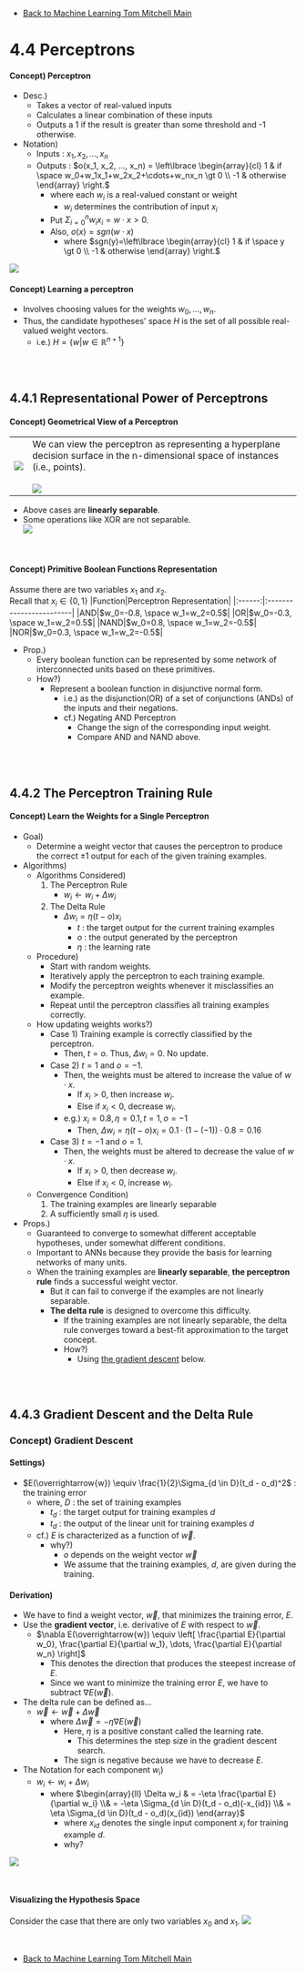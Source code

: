 * [Back to Machine Learning Tom Mitchell Main](../../main.md)

# 4.4 Perceptrons

#### Concept) Perceptron
- Desc.)
  - Takes a vector of real-valued inputs
  - Calculates a linear combination of these inputs
  - Outputs a 1 if the result is greater than some threshold and -1 otherwise.
- Notation)
  - Inputs : $x_1, x_2, ..., x_n$
  - Outputs : $`o(x_1, x_2, ..., x_n) = \left\lbrace \begin{array}{cl} 1 & if \space w_0+w_1x_1+w_2x_2+\cdots+w_nx_n \gt 0 \\ -1 & otherwise \end{array} \right.`$
    - where each $w_i$ is a real-valued constant or weight
      - $w_i$ determines the contribution of input $x_i$
    - Put $\Sigma_{i=0}^n w_ix_i = w\cdot x \gt 0$.
    - Also, $o(x) = sgn(w\cdot x)$
      - where $`sgn(y)=\left\lbrace \begin{array}{cl} 1 & if \space y \gt 0 \\ -1 & otherwise \end{array} \right.`$

![](images/001.png)

#### Concept) Learning a perceptron
- Involves choosing values for the weights $w_0, \dots, w_n$.
- Thus, the candidate hypotheses' space $H$ is the set of all possible real-valued weight vectors.
  - i.e.) $H = \lbrace w | w \in \mathbb{R}^{n+1} \rbrace$

<br><br>

## 4.4.1 Representational Power of Perceptrons
#### Concept) Geometrical View of a Perceptron
<table>
<tr><td><img src="images/002.png"></td><td>We can view the perceptron as representing a hyperplane decision surface in the n-dimensional space of instances (i.e., points). <br><br> <img src="images/003.png">  </td></tr>
</table>

- Above cases are **linearly separable**.
- Some operations like XOR are not separable.   
  ![](images/004.png)

<br>

#### Concept) Primitive Boolean Functions Representation
Assume there are two variables $x_1$ and $x_2$.    
Recall that $x_i \in \lbrace 0,1 \rbrace$
|Function|Perceptron Representation|
|:------:|:------------------------|
|AND|$w_0=-0.8, \space w_1=w_2=0.5$|
|OR|$w_0=-0.3, \space w_1=w_2=0.5$|
|NAND|$w_0=0.8, \space w_1=w_2=-0.5$|
|NOR|$w_0=0.3, \space w_1=w_2=-0.5$|
- Prop.)
  - Every boolean function can be represented by some network of interconnected units based on these primitives.
  - How?)
    - Represent a boolean function in disjunctive normal form.
      - i.e.) as the disjunction(OR) of a set of conjunctions (ANDs) of the inputs and their negations.
      - cf.) Negating AND Perceptron
        - Change the sign of the corresponding input weight.
        - Compare AND and NAND above.

<br><br>

## 4.4.2 The Perceptron Training Rule
#### Concept) Learn the Weights for a Single Perceptron
- Goal)
  - Determine a weight vector that causes the perceptron to produce the correct $\pm 1$ output for each of the given training examples.
- Algorithms)
  - Algorithms Considered)
    1. The Perceptron Rule
       - $w_i \leftarrow w_i + \Delta w_i$
    2. The Delta Rule
       - $\Delta w_i = \eta(t-o)x_i$
         - $t$ : the target output for the current training examples
         - $o$ : the output generated by the perceptron
         - $\eta$ : the learning rate
  - Procedure)
    - Start with random weights.
    - Iteratively apply the perceptron to each training example.
    - Modify the perceptron weights whenever it misclassifies an example.
    - Repeat until the perceptron classifies all training examples correctly.
  - How updating weights works?)
    - Case 1) Training example is correctly classified by the perceptron.
      - Then, $t=o$. Thus, $\Delta w_i = 0$. No update.
    - Case 2) $t=1$ and $o=-1$.
      - Then, the weights must be altered to increase the value of $w \cdot x$.
        - If $x_i \gt 0$, then increase $w_i$.
        - Else if $x_i \lt 0$, decrease $w_i$.
      - e.g.) $x_i=0.8, \eta=0.1, t=1, o=-1$
        - Then, $\Delta w_i = \eta(t-o)x_i = 0.1\cdot(1-(-1))\cdot0.8 = 0.16$
    - Case 3) $t=-1$ and $o=1$.
      - Then, the weights must be altered to decrease the value of $w \cdot x$.
        - If $x_i \gt 0$, then decrease $w_i$.
        - Else if $x_i \lt 0$, increase $w_i$.
  - Convergence Condition)
    1. The training examples are linearly separable
    2. A sufficiently small $\eta$ is used.
- Props.)
  - Guaranteed to converge to somewhat different acceptable hypotheses, under somewhat different conditions. 
  - Important to ANNs because they provide the basis for learning networks of many units.
  - When the training examples are **linearly separable**, **the perceptron rule** finds a successful weight vector.
    - But it can fail to converge if the examples are not linearly separable.
    - **The delta rule** is designed to overcome this difficulty.
      - If the training examples are not linearly separable, the delta rule converges toward a best-fit approximation to the target concept.
      - How?)
        - Using [the gradient descent](#concept-gradient-descent) below.


<br><br>

## 4.4.3 Gradient Descent and the Delta Rule
### Concept) Gradient Descent
#### Settings)
- $E(\overrightarrow{w}) \equiv \frac{1}{2}\Sigma_{d \in D}(t_d - o_d)^2$ : the training error
  - where, $D$ : the set of training examples
    - $t_d$ : the target output for training examples $d$
    - $t_d$ : the output of the linear unit for training examples $d$
  - cf.) $E$ is characterized as a function of $\overrightarrow{w}$.
    - why?)
      - $o$ depends on the weight vector $\overrightarrow{w}$
      - We assume that the training examples, $d$, are given during the training.

#### Derivation)
- We have to find a weight vector, $\overrightarrow{w}$, that minimizes the training error, $E$.
- Use the **gradient vector**, i.e. derivative of $E$ with respect to $\overrightarrow{w}$.
  - $\nabla E(\overrightarrow{w}) \equiv \left[ \frac{\partial E}{\partial w_0}, \frac{\partial E}{\partial w_1}, \dots, \frac{\partial E}{\partial w_n} \right]$
    - This denotes the direction that produces the steepest increase of $E$.
    - Since we want to minimize the training error $E$, we have to subtract $\nabla E(\overrightarrow{w})$.
- The delta rule can be defined as...
  - $\overrightarrow{w} \leftarrow \overrightarrow{w} + \Delta \overrightarrow{w}$
    - where $\Delta \overrightarrow{w} = -\eta \nabla E(\overrightarrow{w})$
      - Here, $\eta$ is a positive constant called the learning rate.
        - This determines the step size in the gradient descent search.
      - The sign is negative because we have to decrease $E$.
- The Notation for each component $w_i$)
  - $w_i \leftarrow w_i + \Delta w_i$
    - where $`\begin{array}{ll} \Delta w_i & = -\eta \frac{\partial E}{\partial w_i} \\& = -\eta \Sigma_{d \in D}(t_d - o_d)(-x_{id}) \\& = \eta \Sigma_{d \in D}(t_d - o_d)(x_{id}) \end{array}`$
      - where $x_{id}$ denotes the single input component $x_i$ for training example $d$.
      - why?   

![](images/005.png)

<br>

#### Visualizing the Hypothesis Space
Consider the case that there are only two variables $x_0$ and $x_1$.
![](images/006.png)



<br>

* [Back to Machine Learning Tom Mitchell Main](../../main.md)